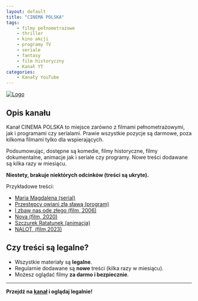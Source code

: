 ```yaml
---
layout: default
title: "CINEMA POLSKA"
tags: 
    - filmy pełnometrażowe
    - thriller
    - kino akcji
    - programy TV
    - seriale
    - fantasy
    - film historyczny
    - Kanał YT
categories:
    - Kanały YouTube
---
```

[![Logo](https://yt3.googleusercontent.com/ytc/AIdro_mXiGiEBA29hJN2NOUNqZnO-qyy7klTeFtCkqqnoZCkSBg=s160-c-k-c0x00ffffff-no-rj)](https://www.youtube.com/@CinemaPolska)

## Opis kanału

Kanał CINEMA POLSKA to miejsce zarówno z filmami pełnometrażowymi, jak i programami czy serialami. Prawie wszystkie pozycje są darmowe, poza kilkoma filmami tylko dla wspierających.

Podsumowując, dostępne są komedie, filmy historyczne, filmy dokumentalne, animacje jak i seriale czy programy. Nowe treści dodawane są kilka razy w miesiącu.

**Niestety, brakuje niektórych odcinków (treści są ukryte).**

Przykładowe treści:

- [Maria Magdalena (serial)](https://www.youtube.com/watch?v=rEaqS9hLqp4&list=PLR2JIM58LUVe-wwnsGqGpPS35pVg6Rytf)
- [Przestępcy owiani złą sławą (program)](https://www.youtube.com/watch?v=ww63o8KmHBw)
- [I zbaw nas ode złego (film, 2006)](https://www.youtube.com/watch?v=tiLEsORJCj8)
- [Nova (film, 2020)](https://www.youtube.com/watch?v=CAtMr6Pg4DM)
- [Szczurek Ratatunek (animacja)](https://www.youtube.com/watch?v=p_6JHYYgo8c)
- [NALOT, (film,2023)](https://www.youtube.com/watch?v=LQ8By_J956s)

## Czy treści są legalne?

- Wszystkie materiały są **legalne**.
- Regularnie dodawane są **nowe** treści (kilka razy w miesiącu).
- Możesz oglądać filmy **za darmo i bezpiecznie**.

---
 
**Przejdź na [kanał](https://www.youtube.com/@CinemaPolska) i oglądaj legalnie!**
